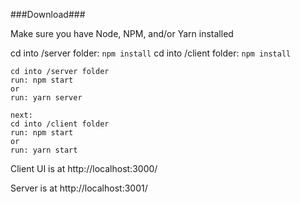 ###Download###

Make sure you have Node, NPM, and/or Yarn installed

cd into /server folder: ```npm install```
cd into /client folder: ```npm install```

```
cd into /server folder
run: npm start
or
run: yarn server

next:
cd into /client folder
run: npm start
or
run: yarn start
```

Client UI is at http://localhost:3000/

Server is at http://localhost:3001/
